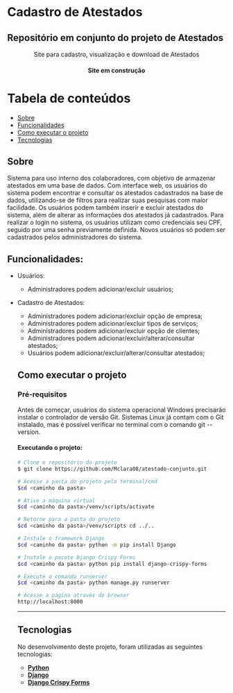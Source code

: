 # Cadastro de Atestados
## Repositório em conjunto do projeto de Atestados
<p align="center">Site para cadastro, visualização e download de Atestados</p>
<h4 align="center">Site em construção</h4>

Tabela de conteúdos
===================
<!--ts-->
  * [Sobre](#sobre)
  * [Funcionalidades](#funcionalidades)
  * [Como executar o projeto](#como-executar-o-projeto)
  * [Tecnologias](#tecnologias)
<!--te-->

## Sobre
Sistema para uso interno dos colaboradores, com objetivo de armazenar atestados em uma
base de dados. Com interface web, os usuários do sistema podem encontrar e consultar os
atestados cadastrados na base de dados, utilizando-se de filtros para realizar suas
pesquisas com maior facilidade. Os usuários podem também inserir e excluir atestados do
sistema, além de alterar as informações dos atestados já cadastrados. Para realizar o login
no sistema, os usuários utilizam como credenciais seu CPF, seguido por uma senha
previamente definida. Novos usuários só podem ser cadastrados pelos administradores do
sistema.

## Funcionalidades:
* Usuários:
  * Administradores podem adicionar/excluir usuários;
* Cadastro de Atestados:
  * Administradores podem adicionar/excluir opção de empresa;
  * Administradores podem adicionar/excluir tipos de serviços;
  * Administradores podem adicionar/excluir opção de clientes;
  * Administradores podem adicionar/excluir/alterar/consultar atestados;
  * Usuários podem adicionar/excluir/alterar/consultar atestados;
  
  ## Como executar o projeto
  ### Pré-requisitos
  Antes de começar, usuários do sistema operacional Windows precisarão instalar o controlador
  de versão Git. Sistemas Linux já contam com o Git instalado, mas é possível verificar no
  terminal com o comando git --version.
  #### Executando o projeto:
  ```bash
  # Clone o repositório do projeto
  $ git clone https://github.com/Mclara08/atestado-conjunto.git
  
  # Acesse a pasta do projeto pelo terminal/cmd
  $cd <caminho da pasta>
  
  # Ative a máquina virtual
  $cd <caminho da pasta>/venv/scripts/activate
  
  # Retorne para a pasta do projeto
  $cd <caminho da pasta>/venv/scripts cd ../..
  
  # Instale o framework Django
  $cd <caminho da pasta> python -m pip install Django
  
  # Instale o pacote Django Crispy Forms
  $cd <caminho da pasta> python pip install django-crispy-forms
  
  # Execute o comando runserver
  $cd <caminho da pasta> python manage.py runserver
  
  # Acesse a página através do browser
  http://localhost:8000
  ```
  ---
  ## Tecnologias
  No desenvolvimento deste projeto, foram utilizadas as seguintes tecnologias:
  - **[Python](https://www.python.org/)**
  - **[Django](https://www.djangoproject.com/)**
  - **[Django Crispy Forms](https://django-crispy-forms.readthedocs.io/en/latest/)**

